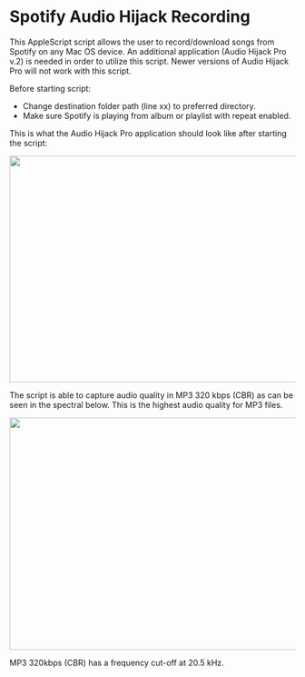 # Spotify Audio Hijack Recording

This AppleScript script allows the user to record/download songs from Spotify on any Mac OS device. An additional application (Audio Hijack Pro v.2) is needed in order to utilize this script. Newer versions of Audio Hijack Pro will not work with this script.

Before starting script:
* Change destination folder path (line xx) to preferred directory.
* Make sure Spotify is playing from album or playlist with repeat enabled.

This is what the Audio Hijack Pro application should look like after starting the script:

<p align="center">
  <img src="https://i.imgur.com/pL4lfih.png" width="616" height="399">
</p>

The script is able to capture audio quality in MP3 320 kbps (CBR) as can be seen in the spectral below. This is the highest audio quality for MP3 files.

<p align="center">
  <img src="https://i.imgur.com/DJjDcSd.png" width="616" height="409">
</p>

MP3 320kbps (CBR) has a frequency cut-off at 20.5 kHz.
